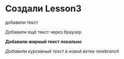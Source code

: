 # Создали Lesson3

добавили текст

Добавили ещё текст через браузер

**Добавили жирный текст локально**

*Добавили курсивный текст в новой ветке newbranch*